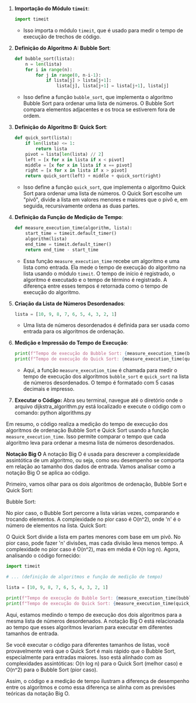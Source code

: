 1. **Importação do Módulo `timeit`**:
   ```python
   import timeit
   ```
   - Isso importa o módulo `timeit`, que é usado para medir o tempo de execução de trechos de código.

2. **Definição do Algoritmo A: Bubble Sort**:
   ```python
   def bubble_sort(lista):
       n = len(lista)
       for i in range(n):
           for j in range(0, n-i-1):
               if lista[j] > lista[j+1]:
                   lista[j], lista[j+1] = lista[j+1], lista[j]
   ```
   - Isso define a função `bubble_sort`, que implementa o algoritmo Bubble Sort para ordenar uma lista de números. O Bubble Sort compara elementos adjacentes e os troca se estiverem fora de ordem.

3. **Definição do Algoritmo B: Quick Sort**:
   ```python
   def quick_sort(lista):
       if len(lista) <= 1:
           return lista
       pivot = lista[len(lista) // 2]
       left = [x for x in lista if x < pivot]
       middle = [x for x in lista if x == pivot]
       right = [x for x in lista if x > pivot]
       return quick_sort(left) + middle + quick_sort(right)
   ```
   - Isso define a função `quick_sort`, que implementa o algoritmo Quick Sort para ordenar uma lista de números. O Quick Sort escolhe um "pivô", divide a lista em valores menores e maiores que o pivô e, em seguida, recursivamente ordena as duas partes.

4. **Definição da Função de Medição de Tempo**:
   ```python
   def measure_execution_time(algorithm, lista):
       start_time = timeit.default_timer()
       algorithm(lista)
       end_time = timeit.default_timer()
       return end_time - start_time
   ```
   - Essa função `measure_execution_time` recebe um algoritmo e uma lista como entrada. Ela mede o tempo de execução do algoritmo na lista usando o módulo `timeit`. O tempo de início é registrado, o algoritmo é executado e o tempo de término é registrado. A diferença entre esses tempos é retornada como o tempo de execução do algoritmo.

5. **Criação da Lista de Números Desordenados**:
   ```python
   lista = [10, 9, 8, 7, 6, 5, 4, 3, 2, 1]
   ```
   - Uma lista de números desordenados é definida para ser usada como entrada para os algoritmos de ordenação.

6. **Medição e Impressão do Tempo de Execução**:
   ```python
   print(f"Tempo de execução do Bubble Sort: {measure_execution_time(bubble_sort, lista):.5f} segundos")
   print(f"Tempo de execução do Quick Sort: {measure_execution_time(quick_sort, lista):.5f} segundos")
   ```
   - Aqui, a função `measure_execution_time` é chamada para medir o tempo de execução dos algoritmos `bubble_sort` e `quick_sort` na lista de números desordenados. O tempo é formatado com 5 casas decimais e impresso.

7. **Executar o Código:**
Abra seu terminal, navegue até o diretório onde o arquivo dijkstra_algorithm.py está localizado e execute o código com o comando:
python algorithms.py

Em resumo, o código realiza a medição do tempo de execução dos algoritmos de ordenação Bubble Sort e Quick Sort usando a função `measure_execution_time`. Isso permite comparar o tempo que cada algoritmo leva para ordenar a mesma lista de números desordenados.

**Notação Big O**
A notação Big O é usada para descrever a complexidade assintótica de um algoritmo, ou seja, como seu desempenho se comporta em relação ao tamanho dos dados de entrada. Vamos analisar como a notação Big O se aplica ao código.

Primeiro, vamos olhar para os dois algoritmos de ordenação, Bubble Sort e Quick Sort:

Bubble Sort:

No pior caso, o Bubble Sort percorre a lista várias vezes, comparando e trocando elementos.
A complexidade no pior caso é O(n^2), onde 'n' é o número de elementos na lista.
Quick Sort:

O Quick Sort divide a lista em partes menores com base em um pivô.
No pior caso, pode fazer 'n' divisões, mas cada divisão leva menos tempo.
A complexidade no pior caso é O(n^2), mas em média é O(n log n).
Agora, analisando o código fornecido:

```python
import timeit

# ... (definição de algoritmos e função de medição de tempo)

lista = [10, 9, 8, 7, 6, 5, 4, 3, 2, 1]

print(f"Tempo de execução do Bubble Sort: {measure_execution_time(bubble_sort, lista):.5f} segundos")
print(f"Tempo de execução do Quick Sort: {measure_execution_time(quick_sort, lista):.5f} segundos")
```

Aqui, estamos medindo o tempo de execução dos dois algoritmos para a mesma lista de números desordenados. A notação Big O está relacionada ao tempo que esses algoritmos levariam para executar em diferentes tamanhos de entrada.

Se você executar o código para diferentes tamanhos de listas, você provavelmente verá que o Quick Sort é mais rápido que o Bubble Sort, especialmente para entradas maiores. Isso está alinhado com as complexidades assintóticas: O(n log n) para o Quick Sort (melhor caso) e O(n^2) para o Bubble Sort (pior caso).

Assim, o código e a medição de tempo ilustram a diferença de desempenho entre os algoritmos e como essa diferença se alinha com as previsões teóricas da notação Big O.